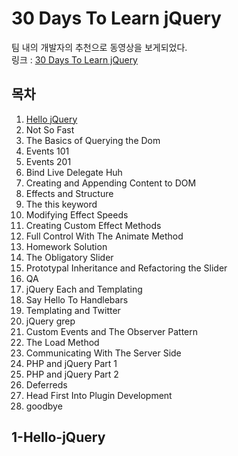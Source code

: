 # 30 Days To Learn jQuery
팀 내의 개발자의 추천으로 동영상을 보게되었다.<br>
링크 : [30 Days To Learn jQuery](https://www.youtube.com/playlist?list=PL-EWM1MTD1VzGv1w5tLrK2dVCpGnH2SYo)

## 목차
1. [Hello jQuery](#1-hello-jquery)
2. Not So Fast
3. The Basics of Querying the Dom
4. Events 101
5. Events 201
6. Bind Live Delegate Huh
7. Creating and Appending Content to DOM
8. Effects and Structure
9. The this keyword
10. Modifying Effect Speeds
11. Creating Custom Effect Methods
12. Full Control With The Animate Method
13. Homework Solution
14. The Obligatory Slider
15. Prototypal Inheritance and Refactoring the Slider
16. QA
17. jQuery Each and Templating
18. Say Hello To Handlebars
19. Templating and Twitter
20. jQuery grep
21. Custom Events and The Observer Pattern
22. The Load Method
23. Communicating With The Server Side
24. PHP and jQuery Part 1
25. PHP and jQuery Part 2
26. Deferreds
27. Head First Into Plugin Development
28. goodbye

## 1-Hello-jQuery